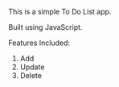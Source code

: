 This is a simple To Do List app.

Built using JavaScript.

Features Included:
 1. Add
 2. Update
 3. Delete

